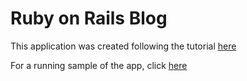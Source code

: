 # Ruby on Rails Blog

This application was created following the tutorial [here](https://fast-hamlet-59574.herokuapp.com/)

For a running sample of the app, click [here](https://fast-hamlet-59574.herokuapp.com/)
